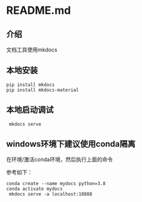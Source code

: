 # README.md

## 介绍
文档工具使用mkdocs

## 本地安装
```shell
pip install mkdocs
pip install mkdocs-material

```
## 本地启动调试
```shell
 mkdocs serve
```

## windows环境下建议使用conda隔离

在环境/激活conda环境，然后执行上面的命令

参考如下：

```shell
conda create --name mydocs python=3.8
conda activate mydocs
 mkdocs serve -a localhost:18888

```